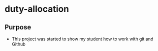 # duty-allocation

## Purpose
* This project was started to show my student how to work with git and Github
